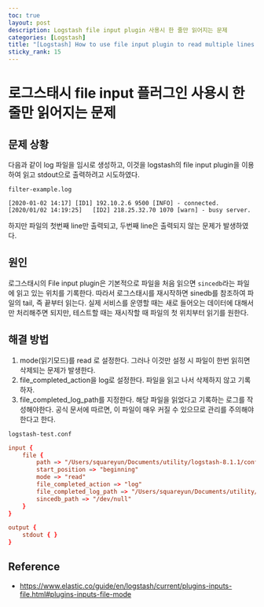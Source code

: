 ```yaml
---
toc: true
layout: post
description: Logstash file input plugin 사용시 한 줄만 읽어지는 문제
categories: [Logstash]
title: "[Logstash] How to use file input plugin to read multiple lines in logstash."
sticky_rank: 15
---
```


# 로그스태시 file input 플러그인 사용시 한 줄만 읽어지는 문제

## 문제 상황

다음과 같이 log 파일을 임시로 생성하고, 이것을 logstash의 file input plugin을 이용하여 읽고 stdout으로 출력하려고 시도하였다.

`filter-example.log`

```log
[2020-01-02 14:17] [ID1] 192.10.2.6 9500 [INFO] - connected.
[2020/01/02 14:19:25]   [ID2] 218.25.32.70 1070 [warn] - busy server.
```

하지만 파일의 첫번째 line만 출력되고, 두번째 line은 출력되지 않는 문제가 발생하였다.

## 원인

로그스태시의 File input plugin은 기본적으로 파일을 처음 읽으면 `sincedb`라는 파일에 읽고 있는 위치를 기록한다.
따라서 로그스태시를 재시작하면 sinedb를 참조하여 파일의 tail, 즉 끝부터 읽는다.
실제 서비스를 운영할 때는 새로 들어오는 데이터에 대해서만 처리해주면 되지만, 테스트할 때는 재시작할 때 파일의 첫 위치부터 읽기를 원한다.

## 해결 방법

1. mode(읽기모드)를 read 로 설정한다. 그러나 이것만 설정 시 파일이 한번 읽히면 삭제되는 문제가 발생한다.
2. file_completed_action을 log로 설정한다. 파일을 읽고 나서 삭제하지 않고 기록하자.
3. file_completed_log_path를 지정한다. 해당 파일을 읽었다고 기록하는 로그를 작성해야한다. 공식 문서에 따르면, 이 파일이 매우 커질 수 있으므로 관리를 주의해야 한다고 한다.

`logstash-test.conf`

```conf
input {
	file {
		path => "/Users/squareyun/Documents/utility/logstash-8.1.1/config/filter-example.log"
		start_position => "beginning"
		mode => "read"
		file_completed_action => "log"
		file_completed_log_path => "/Users/squareyun/Documents/utility/logstash-8.1.1/config/test.log"
		sincedb_path => "/dev/null"
	}
}

output {
    stdout { }
}
```

## Reference

- https://www.elastic.co/guide/en/logstash/current/plugins-inputs-file.html#plugins-inputs-file-mode
